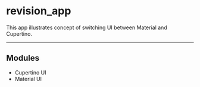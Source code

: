 # revision_app

This app illustrates concept of switching UI between Material and Cupertino. 

---

## Modules

- Cupertino UI
- Material UI
